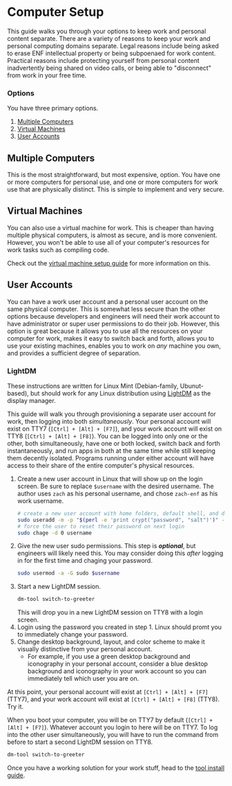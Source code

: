 # Computer Setup
This guide walks you through your options to keep work and personal content separate. There are a variety of reasons to keep your work and personal computing domains separate. Legal reasons include being asked to erase ENF intellectual property or being subpoenaed for work content. Practical reasons include protecting yourself from personal content inadvertently being shared on video calls, or being able to "disconnect" from work in your free time.

### Options
You have three primary options.
1. [Multiple Computers](#multiple-computers)
1. [Virtual Machines](#virtual-machines)
1. [User Accounts](#user-accounts)

## Multiple Computers
This is the most straightforward, but most expensive, option. You have one or more computers for personal use, and one or more computers for work use that are physically distinct. This is simple to implement and very secure.

## Virtual Machines
You can also use a virtual machine for work. This is cheaper than having multiple physical computers, is almost as secure, and is more convenient. However, you won't be able to use all of your computer's resources for work tasks such as compiling code.

Check out the [virtual machine setup guide](./vm-setup.md) for more information on this.

## User Accounts
You can have a work user account and a personal user account on the same physical computer. This is somewhat less secure than the other options because developers and engineers will need their work account to have administrator or super user permissions to do their job. However, this option is great because it allows you to use all the resources on your computer for work, makes it easy to switch back and forth, allows you to use your existing machines, enables you to work on _any_ machine you own, and provides a sufficient degree of separation.

### LightDM
These instructions are written for Linux Mint (Debian-family, Ubunut-based), but should work for any Linux distribution using [LightDM](https://wiki.archlinux.org/title/LightDM) as the display manager.

This guide will walk you through provisioning a separate user account for work, then logging into both _simultaneously_. Your personal account will exist on TTY7 (`[Ctrl] + [Alt] + [F7]`), and your work account will exist on TTY8 (`[Ctrl] + [Alt] + [F8]`). You can be logged into only one or the other, both simultaneously, have one or both locked, switch back and forth instantaneously, and run apps in both at the same time while still keeping them decently isolated. Programs running under either account will have access to their share of the entire computer's physical resources.

1. Create a new user account in Linux that will show up on the login screen. Be sure to replace `$username` with the desired username. The author uses `zach` as his personal username, and chose `zach-enf` as his work username.
    ```bash
    # create a new user account with home folders, default shell, and default password
    sudo useradd -m -p "$(perl -e 'print crypt("password", "salt")')" -s /bin/bash $username  # crypt(password, salt)
    # force the user to reset their password on next login
    sudo chage -d 0 username
    ```
1. Give the new user sudo permissions. This step is **_optional_**, but engineers will likely need this. You may consider doing this _after_ logging in for the first time and chaging your password.
    ```bash
    sudo usermod -a -G sudo $username
    ```
1. Start a new LightDM session.
    ```bash
    dm-tool switch-to-greeter
    ```
    This will drop you in a new LightDM session on TTY8 with a login screen.
1. Login using the password you created in step 1. Linux should promt you to immediately change your password.
1. Change desktop background, layout, and color scheme to make it visually distinctive from your personal account.
    - For example, if you use a green desktop background and iconography in your personal account, consider a blue desktop background and iconography in your work account so you can immediately tell which user you are on.

At this point, your personal account will exist at `[Ctrl] + [Alt] + [F7]` (TTY7), and your work account will exist at `[Ctrl] + [Alt] + [F8]` (TTY8). Try it.

When you boot your computer, you will be on TTY7 by default (`[Ctrl] + [Alt] + [F7]`). Whatever account you login to here will be on TTY7. To log into the other user simultaneously, you will have to run the command from before to start a second LightDM session on TTY8.
```bash
dm-tool switch-to-greeter
```

Once you have a working solution for your work stuff, head to the [tool install guide](./tool-install-guide.md).
